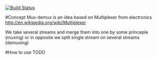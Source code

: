[![Build Status](https://travis-ci.org/lapanoid/mux-demux-telegraph.svg?branch=master)](https://travis-ci.org/lapanoid/mux-demux-telegraph)
<!--[![browser support](https://ci.testling.com/lapanoid/mux-demux-telegraph.png)](http://ci.testling.com/lapanoid/mux-demux-telegraph)-->
<!--[![Selenium Test Status](https://saucelabs.com/browser-matrix/lapanoid.svg)](https://saucelabs.com/u/lapanoid)-->

#Concept
Mux-demux is an idea based on Multiplexer from electronics http://en.wikipedia.org/wiki/Multiplexer 

We take several streams and merge them into one by some princeple (muxing)
or in opposite we split single stream on several streams (demuxing)

#How to use
TODO
